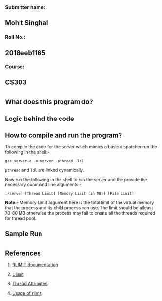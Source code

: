 ### Submitter name:
## Mohit Singhal
### Roll No.:
## 2018eeb1165
### Course:
## CS303

#

## What does this program do?


## Logic behind the code


## How to compile and run the program?

To compile the code for the server which mimics a basic dispatcher run the following in the shell:- 

```
gcc server.c -o server -pthread -ldl
```
`pthread` and `ldl` are linked dynamically.

Now run the following in the shell to run the server and the provide the necessary command line arguments:- 

```
./server [Thread Limit] [Memory Limit (in MB)] [File Limit]
```
**Note:-** Memory Limit argument here is the total limit of the virtual memory that the process and its child process can use. The limit should be atleast 70-80 MB otherwise the process may fail to create all the threads required for thread pool. 

## Sample Run

#

## References

1) [RLIMIT documentation](https://man7.org/linux/man-pages/man2/getrlimit.2.html)

2) [Ulimit](https://www.geeksforgeeks.org/ulimit-soft-limits-and-hard-limits-in-linux/)

3) [Thread Attributes](https://users.cs.cf.ac.uk/Dave.Marshall/C/node30.html)

4) [Usage of rlimit](https://www.geeksforgeeks.org/get-set-process-resource-limits-in-c/)
